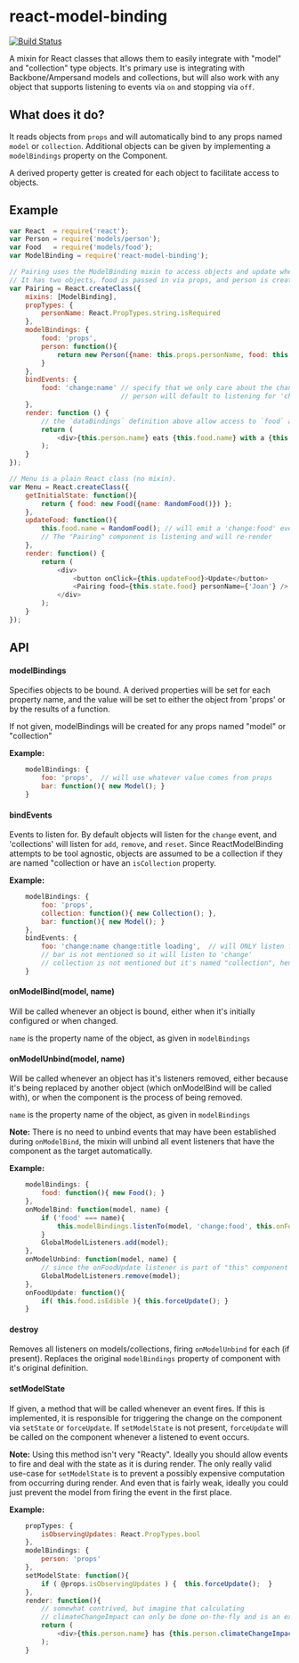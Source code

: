 # react-model-binding

[![Build Status](https://travis-ci.org/nathanstitt/react-model-binding.svg?branch=master)](https://travis-ci.org/nathanstitt/react-model-binding)

A mixin for React classes that allows them to easily integrate with "model" and "collection" type objects. It's primary use is integrating with Backbone/Ampersand models and collections, but will also work with any object that supports listening to events via `on` and stopping via `off`.

## What does it do?

It reads objects from `props` and will automatically bind to any props named `model` or `collection`.  Additional objects can be given by implementing a `modelBindings` property on the Component.

A derived property getter is created for each object to facilitate access to objects.

## Example

```javascript
var React  = require('react');
var Person = require('models/person');
var Food   = require('models/food');
var ModelBinding = require('react-model-binding');

// Pairing uses the ModelBinding mixin to access objects and update when they emit events
// It has two objects, food is passed in via props, and person is created when the mixin is initialized
var Pairing = React.createClass({
    mixins: [ModelBinding],
    propTypes: {
        personName: React.PropTypes.string.isRequired
    },
    modelBindings: {
        food: 'props',
        person: function(){
            return new Person({name: this.props.personName, food: this.props.food});
        }
    },
    bindEvents: {
        food: 'change:name' // specify that we only care about the change:name event
                            // person will default to listening for 'change'
    },
    render: function () {
        // the `dataBindings` definition above allow access to `food` and `person` from `this`
        return (
            <div>{this.person.name} eats {this.food.name} with a {this.person.utensil}</div>
        );
    }
});

// Menu is a plain React class (no mixin).
var Menu = React.createClass({
    getInitialState: function(){
        return { food: new Food({name: RandomFood()}) };
    },
    updateFood: function(){
        this.food.name = RandomFood(); // will emit a 'change:food' event
        // The "Pairing" component is listening and will re-render
    },
    render: function() {
        return (
            <div>
                <button onClick={this.updateFood}>Update</button>
                <Pairing food={this.state.food} personName={'Joan'} />
            </div>
        );
    }
});
```


## API

#### modelBindings

Specifies objects to be bound. A derived properties will be set for each property name, and the value will be set to either the object from 'props' or by the results of a function.

If not given, modelBindings will be created for any props named "model" or "collection"

**Example:**
```javascript
    modelBindings: {
        foo: 'props',  // will use whatever value comes from props
        bar: function(){ new Model(); }
    }
```

#### bindEvents

Events to listen for.  By default objects will listen for the `change` event, and 'collections' will listen for `add`, `remove`, and `reset`.  Since ReactModelBinding attempts to be tool agnostic, objects are assumed to be a collection if they are named "collection or have an `isCollection` property.

**Example:**
```javascript
    modelBindings: {
        foo: 'props',
        collection: function(){ new Collection(); },
        bar: function(){ new Model(); }
    },
    bindEvents: {
        foo: 'change:name change:title loading',  // will ONLY listen for changes to name & title, and the "loading" event
        // bar is not mentioned so it will listen to 'change'
        // collection is not mentioned but it's named "collection", hence it will listen to `add remove reset`
    }
```

#### onModelBind(model, name)

Will be called whenever an object is bound, either when it's initially configured or when changed.

`name` is the property name of the object, as given in `modelBindings`

#### onModelUnbind(model, name)

Will be called whenever an object has it's listeners removed, either because it's being replaced by another object (which onModelBind will be called with), or when the component is the process of being removed.

`name` is the property name of the object, as given in `modelBindings`

**Note:** There is no need to unbind events that may have been established during `onModelBind`, the mixin will unbind all event listeners that have the component as the target automatically.

**Example:**
```javascript
    modelBindings: {
        food: function(){ new Food(); }
    },
    onModelBind: function(model, name) {
        if ('food' === name){
            this.modelBindings.listenTo(model, 'change:food', this.onFoodUpdate);
        }
        GlobalModelListeners.add(model);
    },
    onModelUnbind: function(model, name) {
        // since the onFoodUpdate listener is part of "this" component we don't need to unbind it
        GlobalModelListeners.remove(model);
    },
    onFoodUpdate: function(){
        if( this.food.isEdible ){ this.forceUpdate(); }
    }
```
#### destroy

Removes all listeners on models/collections, firing `onModelUnbind` for each (if present).  Replaces the original `modelBindings` property of component with it's original definition.

#### setModelState

If given, a method that will be called whenever an event fires.  If this is implemented, it is responsible for triggering the change on the component via `setState` or `forceUpdate`.  If `setModelState` is not present, `forceUpdate` will be called on the component whenever a listened to event occurs.

 **Note:**  Using this method isn't very "Reacty". Ideally you should allow events to fire and deal with the state as it is during render.   The only really valid use-case for `setModelState` is to prevent a possibly expensive computation from occurring during render.  And even that is fairly weak, ideally you could just prevent the model from firing the event in the first place.


**Example:**
```javascript
    propTypes: {
        isObservingUpdates: React.PropTypes.bool
    },
    modelBindings: {
        person: 'props'
    },
    setModelState: function(){
        if ( @props.isObservingUpdates ) {  this.forceUpdate();  }
    },
    render: function(){
        // somewhat contrived, but imagine that calculating
        // climateChangeImpact can only be done on-the-fly and is an expensive computation
        return (
            <div>{this.person.name} has {this.person.climateChangeImpact()} impact</div>
        );
    }
```

